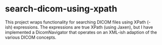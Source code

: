 # search-dicom-using-xpath
This project wraps functionality for searching DICOM files using XPath (-ish) expressions. The expressions are true XPath (using Jaxen), but I have implemented a DicomNavigator that operates on an XML-ish adaption of the various DICOM concepts.
